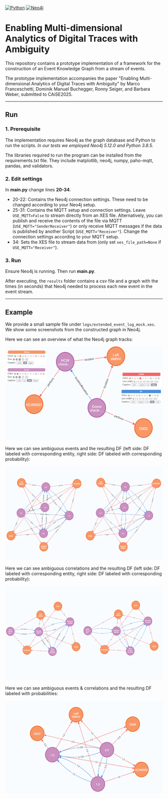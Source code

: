[![Python](https://img.shields.io/badge/python-3.8.5-blue?logo=python&logoColor=FED643)](https://www.python.org)
[![Neo4j](https://img.shields.io/badge/Neo4j-5.12.0-blue?logo=Neo4j&logoColor=#4581C3)](https://neo4j.com/)


# Enabling Multi-dimensional Analytics of Digital Traces with Ambiguity

This repository contains a prototype implementation of a framework for the construction of an Event Knowledge Graph from a stream of events.

The prototype implementation accompanies the paper "Enabling Multi-dimensional Analytics of Digital Traces with Ambiguity" by Marco Franceschetti, Dominik Manuel Buchegger, Ronny Seiger, and Barbara Weber, submitted to CAiSE2025.

---

## Run

### 1. Prerequisite

The implementation requires Neo4j as the graph database and Python to run the scripts. *In our tests we employed Neo4j 5.12.0 and Python 3.8.5.*

The libraries required to run the program can be installed from the requirements.txt file. They include matplotlib, neo4j, numpy, paho-mqtt, pandas, and validators.


### 2. Edit settings

In **main.py** change lines **20-34**.

- 20-22: Contains the Neo4j connection settings. These need to be changed according to your Neo4j setup.
- 25-31: Contains the MQTT setup and connection settings. Leave ```USE_MQTT=False``` to stream directly from an XES file. Alternatively, you can publish and receive the contents of the file via MQTT (```USE_MQTT="SenderReceiver"```) or only receive MQTT messages if the data is published by another Script (```USE_MQTT="Receiver"```). Change the connection settings according to your MQTT setup.
- 34:    Sets the XES file to stream data from (only set ```xes_file_path=None``` if ```USE_MQTT="Receiver"```).


### 3. Run

Ensure Neo4j is running. Then run **main.py**.

After executing, the ```results``` folder contains a csv file and a graph with the times (in seconds) that Neo4j needed to process each new event in the event stream.

---

## Example

We provide a small sample file under ```logs/extended_event_log_mock.xes```. We show some screenshots from the constructed graph in Neo4j.

Here we can see an overview of what the Neo4j graph tracks:

<img src="assets/neo4j_overview.png" height="300">

Here we can see ambiguous events and the resulting DF (left side: DF labeled with corresponding entity, right side: DF labeled with corresponding probability):

<img src="assets/neo4j_ambiguousEvent.png" height="300">

Here we can see ambiguous correlations and the resulting DF (left side: DF labeled with corresponding entity, right side: DF labeled with corresponding probability):

<img src="assets/neo4j_ambiguousCorrelations.png" height="300">

Here we can see ambiguous events & correlations and the resulting DF labeled with probabilities:

<img src="assets/neo4j_ambiguousBoth.png" height="300">

